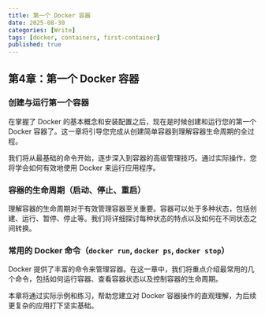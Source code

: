 ```yaml
---
title: 第一个 Docker 容器
date: 2025-08-30
categories: [Write]
tags: [docker, containers, first-container]
published: true
---
```


## 第4章：第一个 Docker 容器

### 创建与运行第一个容器

在掌握了 Docker 的基本概念和安装配置之后，现在是时候创建和运行您的第一个 Docker 容器了。这一章将引导您完成从创建简单容器到理解容器生命周期的全过程。

我们将从最基础的命令开始，逐步深入到容器的高级管理技巧。通过实际操作，您将学会如何有效地使用 Docker 来运行应用程序。

### 容器的生命周期（启动、停止、重启）

理解容器的生命周期对于有效管理容器至关重要。容器可以处于多种状态，包括创建、运行、暂停、停止等。我们将详细探讨每种状态的特点以及如何在不同状态之间转换。

### 常用的 Docker 命令（`docker run`, `docker ps`, `docker stop`）

Docker 提供了丰富的命令来管理容器。在这一章中，我们将重点介绍最常用的几个命令，包括如何运行容器、查看容器状态以及控制容器的生命周期。

本章将通过实际示例和练习，帮助您建立对 Docker 容器操作的直观理解，为后续更复杂的应用打下坚实基础。